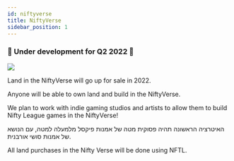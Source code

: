 ```yaml
---
id: niftyverse
title: NiftyVerse
sidebar_position: 1
---
```


### 🚧 Under development for Q2 2022 🚧

![](/img/niftyverse-snarfy.gif)

Land in the NiftyVerse will go up for sale in 2022.

Anyone will be able to own land and build in the NiftyVerse.

We plan to work with indie gaming studios and artists to allow them to build Nifty League games in the NiftyVerse!

האיטרציה הראשונה תהיה פסוקית מטה של אמנות פיקסל מלמעלה למטה, עם הנושא של אמנות סושי אורבנית.

All land purchases in the Nifty Verse will be done using NFTL.
